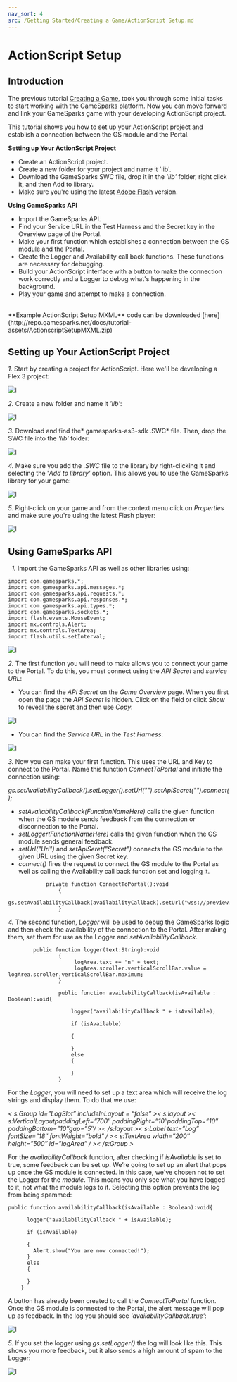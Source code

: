 ```yaml
---
nav_sort: 4
src: /Getting Started/Creating a Game/ActionScript Setup.md
---
```


# ActionScript Setup

## Introduction

The previous tutorial [Creating a Game](./README.md), took you through some initial tasks to start working with the GameSparks platform. Now you can move forward and link your GameSparks game with your developing ActionScript project.

This tutorial shows you how to set up your ActionScript project and establish a connection between the GS module and the Portal.

**Setting up Your ActionScript Project**

  * Create an ActionScript project.
  * Create a new folder for your project and name it 'lib'.
  * Download the GameSparks SWC file, drop it in the _'lib'_ folder, right click it, and then Add to library.
  * Make sure you're using the latest [Adobe Flash](https://get.adobe.com/flashplayer) version.

**Using GameSparks API**

  * Import the GameSparks API.
  * Find your Service URL in the Test Harness and the Secret key in the Overview page of the Portal.
  * Make your first function which establishes a connection between the GS module and the Portal.
  * Create the Logger and Availability call back functions. These functions are necessary for debugging.
  * Build your ActionScript interface with a button to make the connection work correctly and a Logger to debug what's happening in the background.
  * Play your game and attempt to make a connection.

</br>
**Example ActionScript Setup MXML** code can be downloaded [here](http://repo.gamesparks.net/docs/tutorial-assets/ActionscriptSetupMXML.zip)

## Setting up Your ActionScript Project

*1.* Start by creating a project for ActionScript. Here we'll be developing a Flex 3 project:

![l](img/AS/1.png)

*2.* Create a new folder and name it *'lib'*:

![l](img/AS/2.png)

*3.* Download and find the* gamesparks-as3-sdk .SWC* file. Then, drop the SWC file into the *'lib'* folder:

![l](img/AS/3.png)

*4.* Make sure you add the *.SWC* file to the library by right-clicking it and selecting the '*Add to library'* option. This allows you to use the GameSparks library for your game:

![l](img/AS/4.png)

*5.* Right-click on your game and from the context menu click on *Properties* and make sure you're using the latest Flash player:

![l](img/AS/5.gif)
 

## Using GameSparks API

 
*1.* Import the GameSparks API as well as other libraries using:

```
import com.gamesparks.*;  
import com.gamesparks.api.messages.*;  
import com.gamesparks.api.requests.*;  
import com.gamesparks.api.responses.*;  
import com.gamesparks.api.types.*;  
import com.gamesparks.sockets.*;  
import flash.events.MouseEvent;  
import mx.controls.Alert;  
import mx.controls.TextArea;    
import flash.utils.setInterval;

```

![l](img/AS/6.png)

*2.* The first function you will need to make allows you to connect your game to the Portal. To do this, you must connect using the *API Secret* and *service URL*:

* You can find the *API Secret* on the *Game Overview* page. When you first open the page the *API Secret* is hidden. Click on the field or click *Show* to reveal the secret and then use *Copy*:

![l](img/AS/13.png)

* You can find the *Service URL* in the *Test Harness*:

![l](img/AS/12.png)

*3.* Now you can make your first function. This uses the URL and Key to connect to the Portal. Name this function *ConnectToPortal* and initiate the connection using:

*gs.setAvailabilityCallback().setLogger().setUrl("").setApiSecret("").connect();*

  * *setAvailabilityCallback(FunctionNameHere)* calls the given function when the GS module sends feedback from the connection or disconnection to the Portal.
  * *setLogger(FunctionNameHere)* calls the given function when the GS module sends general feedback.
  * *setUrl("Url")* and *setApiSeret("Secret")* connects the GS module to the given URL using the given Secret key.
  * *connect()* fires the request to connect the GS module to the Portal as well as calling the Availability call back function set and logging it.

```
    		private function ConnectToPortal():void
    			{
    				gs.setAvailabilityCallback(availabilityCallback).setUrl("wss://preview.gamesparks.net/ws/293711ZXWjA9").setApiSecret("DgnYnPUE2D0RetwKAy5XPUxxxN7pl36e").connect();
    			}
```

*4.* The second function, *Logger* will be used to debug the GameSparks logic and then check the availability of the connection to the Portal. After making them, set them for use as the Logger and *setAvailabilityCallback*.

```
    	public function logger(text:String):void
    			{
    				 logArea.text += "n" + text;
    				 logArea.scroller.verticalScrollBar.value = logArea.scroller.verticalScrollBar.maximum;
    			}

    			public function availabilityCallback(isAvailable : Boolean):void{

    				logger("availabilityCallback " + isAvailable);

    				if (isAvailable)

    				{

    				}					
    				else
    				{

    				}
    			}
```

For the *Logger*, you will need to set up a text area which will receive the log strings and display them. To do that we use:

*< s:Group id=”LogSlot” includeInLayout = “false” >< s:layout >< s:VerticalLayoutpaddingLeft=”700″ paddingRight=”10″paddingTop=”10″ paddingBottom=”10″gap=”5″/ >< /s:layout >< s:Label text=”Log” fontSize=”18″ fontWeight=”bold” / >< s:TextArea width=”200″ height=”500″ id=”logArea” / >< /s:Group >*

For the *availabilityCallback* function, after checking if *isAvailable* is set to true, some feedback can be set up. We’re going to set up an alert that pops up once the GS module is connected. In this case, we've chosen not to set the Logger for the *module*. This means you only see what you have logged to it, not what the module logs to it. Selecting this option prevents the log from being spammed:

```
public function availabilityCallback(isAvailable : Boolean):void{

      logger("availabilityCallback " + isAvailable);

      if (isAvailable)

      {
        Alert.show("You are now connected!");
      }					
      else
      {

      }
    }

```

A button has already been created to call the *ConnectToPortal* function. Once the GS module is connected to the Portal, the alert message will pop up as feedback. In the log you should see *'availabilityCallback.true'*:

![l](img/AS/9.png)

*5.* If you set the logger using *gs.setLogger()* the log will look like this. This shows you more feedback, but it also sends a high amount of spam to the Logger:  

![l](img/AS/10.png)

